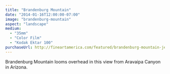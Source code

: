 ```yaml
---
title: "Brandenburg Mountain"
date: "2014-01-16T12:00:00-07:00"
image: "brandenburg-mountain"
aspect: "landscape"
medium:
  - "35mm"
  - "Color Film"
  - "Kodak Ektar 100"
purchaseUrl: http://fineartamerica.com/featured/brandenburg-mountain-jesse-allen.html
---
```


Brandenburg Mountain looms overhead in this view from Aravaipa Canyon in Arizona.
